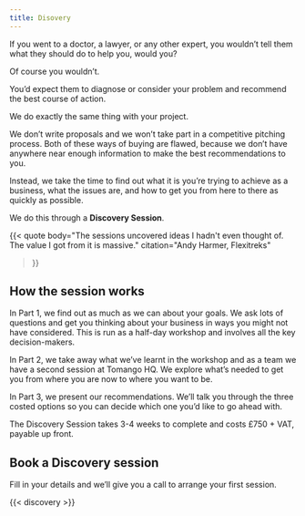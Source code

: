 ```yaml
---
title: Disovery
---
```


If you went to a doctor, a lawyer, or any other expert, you wouldn’t tell them what they should do to help you, would you?

Of course you wouldn’t.

You’d expect them to diagnose or consider your problem and recommend the best course of action.

We do exactly the same thing with your project. 

We don’t write proposals and we won’t take part in a competitive pitching process. Both of these ways of buying are flawed, because we don’t have anywhere near enough information to make the best recommendations to you.

Instead, we take the time to find out what it is you’re trying to achieve as a business, what the issues are, and how to get you from here to there as quickly as possible.

We do this through a **Discovery Session**.

{{< quote
	body="The sessions uncovered ideas I hadn't even thought of. The value I got from it is massive."
	citation="Andy Harmer, Flexitreks"
>}}

## How the session works

In Part 1, we find out as much as we can about your goals. We ask lots of questions and get you thinking about your business in ways you might not have considered. This is run as a half-day workshop and involves all the key decision-makers.

In Part 2, we take away what we’ve learnt in the workshop and as a team we have a second session at Tomango HQ. We explore what’s needed to get you from where you are now to where you want to be. 

In Part 3, we present our recommendations. We’ll talk you through the three costed options so you can decide which one you’d like to go ahead with.

The Discovery Session takes 3-4 weeks to complete and costs £750 + VAT, payable up front.

## Book a Discovery session

Fill in your details and we’ll give you a call to arrange your first session.

{{< discovery >}}
